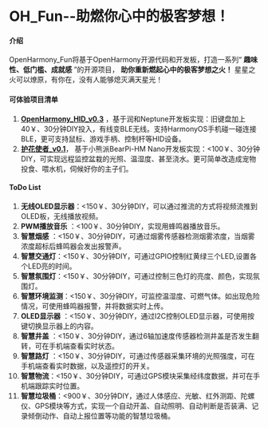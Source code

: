 # OH_Fun--助燃你心中的极客梦想！

#### 介绍

OpenHarmony_Fun将基于OpenHarmony开源代码和开发板，打造一系列“ **趣味性、低门槛、成就感** ”的开源项目， **助你重新燃起心中的极客梦想之火！**
星星之火可以燎原，有你在，没有人能够熄灭满天星光！




#### 可体验项目清单

1.  **[OpenHarmony_HID_v0.3](https://gitee.com/openharmony-sig/vendor_oh_fun/tree/master/hihope_neptune-oh_hid)** ，基于润和Neptune开发板实现：旧键盘加上40￥、30分钟DIY投入，有线变BLE无线。支持HarmonyOS手机碰一碰连接BLE，更可支持鼠标、游戏手柄、控制杆等HID设备。
2. **[护花使者_v0.1](https://gitee.com/openharmony-sig/vendor_oh_fun/tree/master/bearpi-hm_nano-oh_flower)**， 基于小熊派BearPi-HM Nano开发板实现：<100￥、30分钟DIY，可实现远程监控盆栽的光照、温湿度、甚至浇水。更可简单改造成宠物投食、喂水机，伺候好你的主子们。

#### ToDo List


1. **无线OLED显示器**：<150￥、30分钟DIY，可以通过推流的方式将视频流推到OLED板，无线播放视频。
2. **PWM播放音乐** ：<100￥、30分钟DIY，实现用蜂鸣器播放音乐。
3. **智慧烟感** ：<150￥、30分钟DIY，可通过烟雾传感器检测烟雾浓度，当烟雾浓度超标后蜂鸣器会发出报警声。
4. **智慧交通灯**：<150￥、30分钟DIY，可通过GPIO控制红黄绿三个LED,设置各个LED亮的时间。
5. **智慧氛围灯**：<150￥、30分钟DIY，可通过控制三色灯的亮度、颜色，实现氛围灯。
6. **智慧环境监测**：<150￥、30分钟DIY，可监控温湿度、可燃气体。如出现危险情况，可使用蜂鸣器报警，并将数据实时上传。
7. **OLED显示器** ：<150￥、30分钟DIY，通过I2C控制OLED显示器，可使用按键切换显示器上的内容。
8. **智慧井盖** ：<150￥、30分钟DIY，通过6轴加速度传感器检测井盖是否发生翻转，可在手机端查看实时状态。
9. **智慧路灯** ：<150￥、30分钟DIY，可通过传感器采集环境的光照强度，可在手机端查看实时数据，以及遥控灯的开关。
10. **智慧物流**：<150￥、30分钟DIY，可通过GPS模块采集经纬度数据，并可在手机端跟踪实时位置。
11. **智慧垃圾桶**：<900￥、30分钟DIY，通过人体感应、光敏、红外测距、陀螺仪、GPS模块等方式，实现一个自动开盖、自动照明、自动判断是否装满、记录倾倒动作、自动上报位置等功能的智慧垃圾桶。



